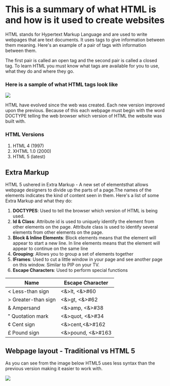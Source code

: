 # This is a summary of what HTML is and how is it used to create websites

HTML stands for Hypertext Markup Language and are used to write webpages that are text documents. It uses tags to give information between them meaning. Here's an example of a pair of tags with information between them. 

The first pair is called an open tag and the second pair is called a closed tag. To learn HTML you must know what tags are available for you to use, what they do and where they go.

### Here is a sample of what HTML tags look like
![](https://upload.wikimedia.org/wikipedia/commons/thumb/a/a6/HTML_source_code_example.svg/968px-HTML_source_code_example.svg.png)

HTML have evolved since the web was created. Each new version improved upon the previous. Because of this each webpage must begin with the word DOCTYPE telling the web browser which version of HTML the website was built with.

### HTML Versions

1. HTML 4 (1997)
1. XHTML 1.0 (2000)
1. HTML 5 (latest)

## Extra Markup

HTML 5 ushered in Extra Markup - A new set of elementsthat allows webpage designers to  divide up the parts of a page.The names of the elements indicates the kind of content seen in them. Here's a list of some Extra Markup and what they do:

1. **DOCTYPES**: Used to tell the browser which version of HTML is being used.
1. **Id & Class**: Attribute id is used to uniquely identify the element from other elements on the page. Attribute class is used to identify several elements from other elements on the page.
1. **Block & Inline Elements**: Block elements means that the element will appear to start a new line. In line elements means that the element will appear to continue on the same line
1. **Grouping**: Allows you to group a set of elements together
1. **IFrames**: Used to cut a little window in your page and see another page on this window. Similar to PIP on your TV.
1. **Escape Characters**: Used to perform special functions

Name|Escape Character
----|----------------
< Less-than sign|<&>lt, <&>#60
|> Greater-than sign|<&>gt, <&>#62|
|& Ampersand|<&>amp, <&>#38|
|" Quotation mark|<&>quot, <&>#34|
|¢ Cent sign|<&>cent,<&>#162|
|£ Pound sign|<&>pound, <&>#163|


## Webpage layout - Traditional vs HTML 5 ##

 As you can see from the image below HTML5 uses less syntax than the previous version making it easier to work with.
 
 ![](http://www.codeproject.com/KB/aspnet/702051/image3.png)
